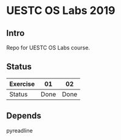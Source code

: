 # UESTC OS Labs 2019

## Intro

Repo for UESTC OS Labs course.

## Status

| Exercise | 01 | 02 |
| - | - | - |
| Status | Done | Done |

## Depends

pyreadline

